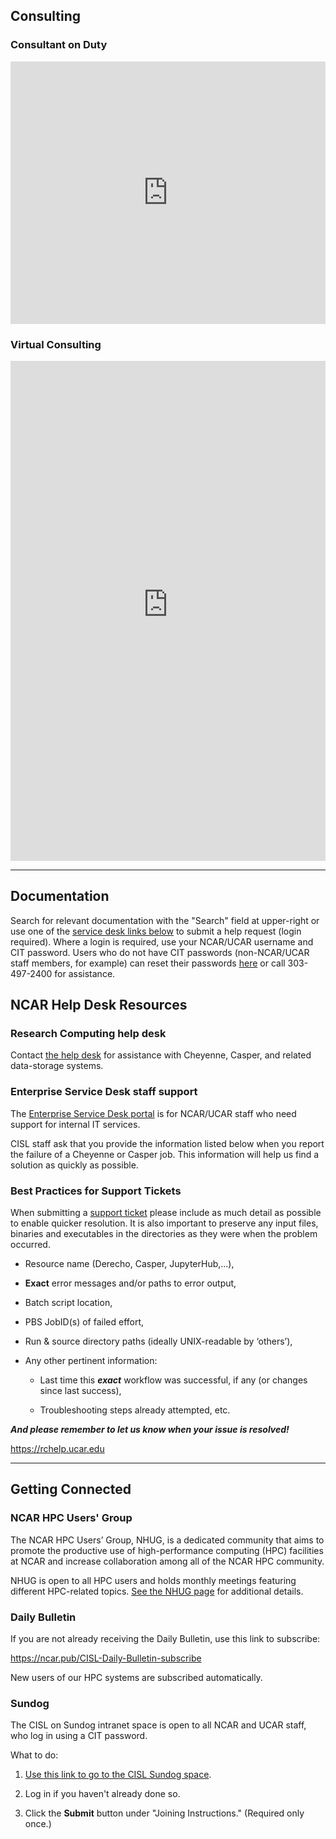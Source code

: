 ## Consulting
### Consultant on Duty
<iframe frameborder="0" height="420" scrolling="no" src="https://status.cisl.ucar.edu/csg/cod-status/cod.html" width="100%"></iframe>

### Virtual Consulting

<iframe frameborder="0" scrolling="no" src="https://app.squarespacescheduling.com/schedule.php?owner=26907589&amp;appointmentType=37576313" title="Schedule Appointment" width="100%" height="800"></iframe><script src="https://embed.acuityscheduling.com/js/embed.js" type="text/javascript"></script>

---

## Documentation

Search for relevant documentation with the "Search" field at upper-right or use one of the [service desk links below](#ncar-help-desk-resources) to submit a help request (login required). Where a login is required, use your NCAR/UCAR username and CIT password. Users who do not have CIT passwords (non-NCAR/UCAR staff members, for example) can reset their passwords [here](https://crowd.ucar.edu/crowd/console/login.action#/forgot-password) or call 303-497-2400 for assistance.

## NCAR Help Desk Resources
### Research Computing help desk

Contact [the help desk](https://rchelp.ucar.edu/) for assistance with Cheyenne, Casper, and related data-storage systems.

### Enterprise Service Desk staff support
The [Enterprise Service Desk portal](https://help.ucar.edu/) is for NCAR/UCAR staff who need support for internal IT services.

CISL staff ask that you provide the information listed below when you
report the failure of a Cheyenne or Casper job. This information will
help us find a solution as quickly as possible.


### Best Practices for Support Tickets

When submitting a [support ticket](https://rchelp.ucar.edu) please include as much detail as possible to enable quicker resolution. It is also important to preserve any input files, binaries and executables in the directories as they were when the problem occurred.


- Resource name (Derecho, Casper, JupyterHub,...),

- **Exact** error messages and/or paths to error output,

- Batch script location,

- PBS JobID(s) of failed effort,

- Run & source directory paths (ideally UNIX-readable by ‘others’),

- Any other pertinent information:

    - Last time this ***exact*** workflow was successful, if any (or changes since last success),

    - Troubleshooting steps already attempted, etc.

***And please remember to let us know when your issue is resolved!***

https://rchelp.ucar.edu

---

## Getting Connected

### NCAR HPC Users' Group
The NCAR HPC Users’ Group, NHUG, is a dedicated community that aims to promote the productive use of high-performance computing (HPC) facilities at NCAR and increase collaboration among all of the NCAR HPC community.

NHUG is open to all HPC users and holds monthly meetings featuring different HPC-related topics. [See the NHUG page](../nhug/index.md) for additional details.

### Daily Bulletin
If you are not already receiving the Daily Bulletin, use this link to subscribe:

https://ncar.pub/CISL-Daily-Bulletin-subscribe

New users of our HPC systems are subscribed automatically.

### Sundog

The CISL on Sundog intranet space is open to all NCAR and UCAR staff,
who log in using a CIT password.

What to do:

1.  [Use this link to go to the CISL Sundog space](https://sundog.ucar.edu/Interact/Pages/Section/Default.aspx?Section=3927).

2.  Log in if you haven't already done so.

3.  Click the **Submit** button under "Joining Instructions." (Required
    only once.)

